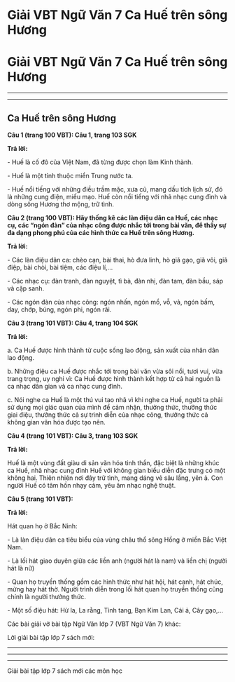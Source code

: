 # Giải VBT Ngữ Văn 7 Ca Huế trên sông Hương

# Giải VBT Ngữ Văn 7 Ca Huế trên sông Hương

* * *

* * *

## Ca Huế trên sông Hương

**Câu 1 (trang 100 VBT): Câu 1, trang 103 SGK**

**Trả lời:**

\- Huế là cố đô của Việt Nam, đã từng được chọn làm Kinh thành.

\- Huế là một tỉnh thuộc miền Trung nước ta.

\- Huế nổi tiếng với những điều trầm mặc, xưa cũ, mang dấu tích lịch sử, đó là những cung điện, miếu mạo. Huế còn nổi tiếng với nhã nhạc cung đình và dòng sông Hương thơ mộng, trữ tình.

**Câu 2 (trang 100 VBT): Hãy thống kê các làn điệu dân ca Huế, các nhạc cụ, các “ngón đàn” của nhạc công được nhắc tới trong bài văn, để thấy sự đa dạng phong phú của các hình thức ca Huế trên sông Hương.**

**Trả lời:**

\- Các làn điệu dân ca: chèo cạn, bài thai, hò đưa linh, hò giã gạo, giã vôi, giã điệp, bài chòi, bài tiệm, các điệu lí,…

\- Các nhạc cụ: đàn tranh, đàn nguyệt, tì bà, đàn nhị, đàn tam, đàn bầu, sáp và cặp sanh.

\- Các ngón đàn của nhạc công: ngón nhấn, ngón mổ, vỗ, vả, ngón bấm, day, chớp, búng, ngón phi, ngón rãi. 

**Câu 3 (trang 101 VBT): Câu 4, trang 104 SGK**

**Trả lời:**

a. Ca Huế được hình thành từ cuộc sống lao động, sản xuất của nhân dân lao động. 

b. Những điệu ca Huế được nhắc tới trong bài văn vừa sôi nổi, tươi vui, vừa trang trọng, uy nghi vì: Ca Huế được hình thành kết hợp từ cả hai nguồn là ca nhạc dân gian và ca nhạc cung đình.

c. Nói nghe ca Huế là một thú vui tao nhã vì khi nghe ca Huế, người ta phải sử dụng mọi giác quan của mình để cảm nhận, thưởng thức, thưởng thức giai điệu, thưởng thức cả sự trình diễn của nhạc công, thưởng thức cả không gian văn hóa được tạo nên.

**Câu 4 (trang 101 VBT): Câu 3, trang 103 SGK**

**Trả lời:**

Huế là một vùng đất giàu di sản văn hóa tinh thần, đặc biệt là những khúc ca Huế, nhã nhạc cung đình Huế với không gian biểu diễn đặc trưng có một không hai. Thiên nhiên nơi đây trữ tình, mang dáng vẻ sâu lắng, yên ả. Con người Huế có tâm hồn nhạy cảm, yêu âm nhạc nghệ thuật.

**Câu 5 (trang 101 VBT):**

**Trả lời:**

Hát quan họ ở Bắc Ninh: 

\- Là làn điệu dân ca tiêu biểu của vùng châu thổ sông Hồng ở miền Bắc Việt Nam. 

\- Là lối hát giao duyên giữa các liền anh (người hát là nam) và liền chị (người hát là nữ)

\- Quan họ truyền thống gồm các hình thức như hát hội, hát canh, hát chúc, mừng hay hát thờ. Người trình diễn trong lối hát quan họ truyền thống cũng chính là người thưởng thức.

\- Một số điệu hát: Hừ la, La rằng, Tình tang, Bạn Kim Lan, Cái ả, Cây gạo,…

Các bài giải vở bài tập Ngữ Văn lớp 7 (VBT Ngữ Văn 7) khác:

Lời giải bài tập lớp 7 sách mới:

* * *

* * *

* * *

Giải bài tập lớp 7 sách mới các môn học
